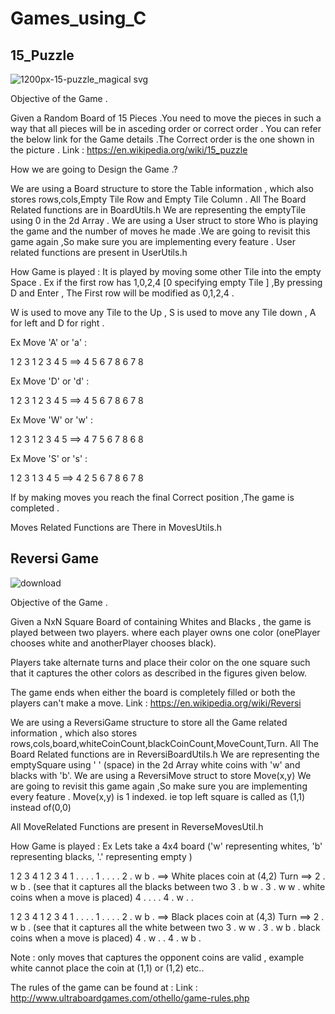 # Games_using_C
## 15_Puzzle

![1200px-15-puzzle_magical svg](https://user-images.githubusercontent.com/28729727/92978328-1e1da400-f4ad-11ea-9758-fa1c64a627a8.png)

Objective of the Game .

Given a Random Board of 15 Pieces .You need to move the pieces in such a way that all pieces will be in asceding order or correct order .
You can refer the below link for the Game details .The Correct order is the one shown in the picture .
Link : https://en.wikipedia.org/wiki/15_puzzle

How we are going to Design the Game .?

We are using a Board structure to store the Table information , which also stores rows,cols,Empty Tile Row and Empty Tile Column .
All The Board Related functions are in BoardUtils.h
We are representing the emptyTile using 0 in the 2d Array .
We are using a User struct to store Who is playing the game and the number of moves he made .We are going to revisit this game again ,So make sure you are
implementing every feature .
User related functions are present in UserUtils.h

How Game is played :
It is played by moving some other Tile into the empty Space .
Ex if the first row has 1,0,2,4 [0 specifying empty Tile ] ,By pressing D and Enter , The First row will be modified as 0,1,2,4 .

W is used to move any Tile to the Up , S is used to move any Tile down , A for left and D for right .

Ex Move 'A' or 'a' :

1 2 3      1 2 3
4   5  ==> 4 5
6 7 8      6 7 8

Ex Move 'D' or 'd' :

1 2 3      1 2 3
4   5  ==>   4 5
6 7 8      6 7 8

Ex Move 'W' or 'w' :

1 2 3      1 2 3
4   5  ==> 4 7 5
6 7 8      6   8

Ex Move 'S' or 's' :

1 2 3      1   3
4   5  ==> 4 2 5
6 7 8      6 7 8

If by making moves you reach the final Correct position ,The game is completed .

Moves Related Functions are There in MovesUtils.h

## Reversi Game
![download](https://user-images.githubusercontent.com/28729727/92978499-908e8400-f4ad-11ea-92b9-4fc5dce55fcc.jpg)

Objective of the Game .

Given a NxN Square Board of containing Whites and Blacks , the game is played between two players.
where each player owns one color (onePlayer chooses white and anotherPlayer chooses black).

Players take alternate turns and place their color on the one square such that it captures the other colors
as described in the figures given below.

The game ends when either the board is completely filled or both the players can't make a move.
Link : https://en.wikipedia.org/wiki/Reversi

We are using a ReversiGame structure to store all the Game related information , which also stores rows,cols,board,whiteCoinCount,blackCoinCount,MoveCount,Turn.
All The Board Related functions are in ReversiBoardUtils.h
We are representing the emptySquare using ' ' (space) in the 2d Array white coins with 'w' and blacks with 'b'.
We are using a ReversiMove struct to store Move(x,y) We are going to revisit this game again ,So make sure you are
implementing every feature .
Move(x,y) is 1 indexed. ie top left square is called as (1,1) instead of(0,0)

All MoveRelated Functions are present in ReverseMovesUtil.h

How Game is played :
Ex Lets take a 4x4 board ('w' representing whites, 'b' representing blacks, '.' representing empty )

  1 2 3 4												    1 2 3 4
1 . . . .												  1 . . . .
2 . w b .   ==> White places coin at (4,2) Turn ==>       2 . w b .   (see that it captures all the blacks between two
3 . b w .												  3 . w w .   white coins when a move is placed)
4 . . . .												  4 . w . .


  1 2 3 4				                                 1 2 3 4
1 . . . .											   1 . . . .
2 . w b .   ==> Black places coin at (4,3) Turn ==>    2 . w b .   (see that it captures all the white between two
3 . w w .											   3 . w b .   black coins when a move is placed)
4 . w . .										       4 . w b .

Note : only moves that captures the opponent coins are valid , example white cannot place the coin at (1,1) or (1,2) etc..

The rules of the game can be found at :
Link : http://www.ultraboardgames.com/othello/game-rules.php
